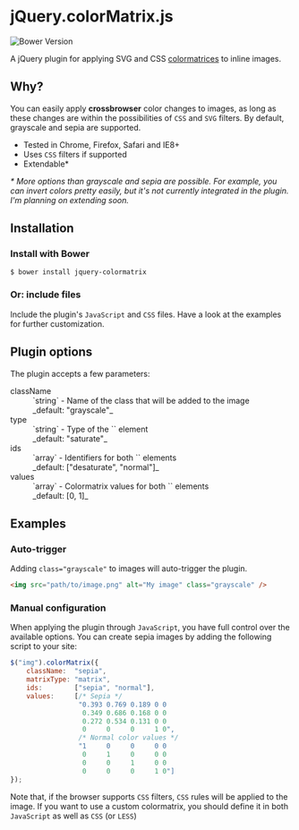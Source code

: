 # jQuery.colorMatrix.js

![Bower Version](https://img.shields.io/bower/v/jquery-colormatrix.svg)

A jQuery plugin for applying SVG and CSS [colormatrices](https://developer.mozilla.org/en-US/docs/Web/SVG/Element/feColorMatrix) to inline images.

## Why?

You can easily apply **crossbrowser** color changes to images, as long as these changes are within the possibilities of `CSS` and `SVG` filters. By default, grayscale and sepia are supported.

- Tested in Chrome, Firefox, Safari and IE8+
- Uses `CSS` filters if supported
- Extendable*

_* More options than grayscale and sepia are possible. For example, you can invert colors pretty easily, but it's not currently integrated in the plugin. I'm planning on extending soon._

## Installation

### Install with Bower

```
$ bower install jquery-colormatrix
```

### Or: include files

Include the plugin's `JavaScript` and `CSS` files. Have a look at the examples for further customization.

## Plugin options

The plugin accepts a few parameters:

<dl>
    <dt>className</dt>
    <dd>
        `string` - Name of the class that will be added to the image<br />
        _default: "grayscale"_
    </dd>
    <dt>type</dt>
    <dd>
        `string` - Type of the `<feColorMatrix>` element<br />
        _default: "saturate"_
    </dd>
    <dt>ids</dt>
    <dd>
        `array` - Identifiers for both `<feColorMatrix>` elements<br />
        _default: ["desaturate", "normal"]_
    </dd>
    <dt>values</dt>
    <dd>
        `array` - Colormatrix values for both `<feColorMatrix>` elements<br />
        _default: [0, 1]_
    </dd>
</dl>

## Examples

### Auto-trigger

Adding `class="grayscale"` to images will auto-trigger the plugin.

```html
<img src="path/to/image.png" alt="My image" class="grayscale" />
```

### Manual configuration

When applying the plugin through `JavaScript`, you have full control over the available options. You can create sepia images by adding the following script to your site:

```javascript
$("img").colorMatrix({
    className:  "sepia",
    matrixType: "matrix",
    ids:        ["sepia", "normal"],
    values:     [/* Sepia */
                 "0.393 0.769 0.189 0 0
                  0.349 0.686 0.168 0 0
                  0.272 0.534 0.131 0 0
                  0     0     0     1 0",
                 /* Normal color values */
                 "1     0     0     0 0
                  0     1     0     0 0
                  0     0     1     0 0
                  0     0     0     1 0"]
});
```

Note that, if the browser supports `CSS` filters, `CSS` rules will be applied to the image. If you want to use a custom colormatrix, you should define it in both `JavaScript` as well as `CSS` (or `LESS`)
